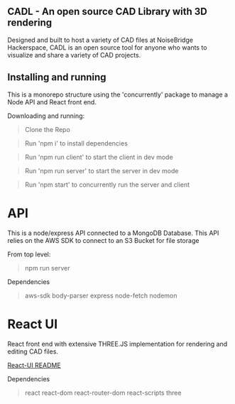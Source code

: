## CADL - An open source CAD Library with 3D rendering

Designed and built to host a variety of CAD files at NoiseBridge Hackerspace, CADL is an open source tool for anyone who wants to visualize and share a variety of CAD projects.

## Installing and running
This is a monorepo structure using the 'concurrently' package to manage a Node API and React front end. 

Downloading and running:
> Clone the Repo

> Run 'npm i' to install dependencies 

> Run 'npm run client' to start the client in dev mode

> Run 'npm run server' to start the server in dev mode

> Run 'npm start' to concurrently run the server and client

# API
This is a node/express API connected to a MongoDB Database. 
This API relies on the AWS SDK to connect to an S3 Bucket for file storage

From top level:
> npm run server

Dependencies
> aws-sdk
> body-parser
> express
> node-fetch
> nodemon

# React UI
React front end with extensive THREE.JS implementation for rendering and editing CAD files.

[React-UI README](../react_ui/README.md)


Dependencies
> react
> react-dom
> react-router-dom
> react-scripts
> three